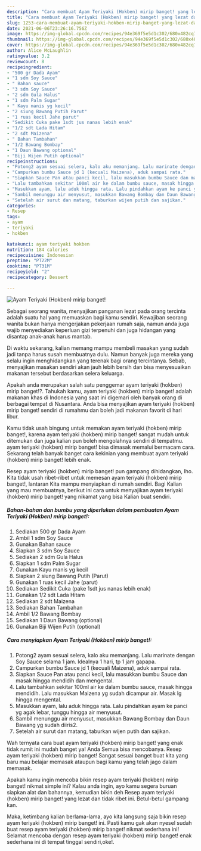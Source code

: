 ```yaml
---
description: "Cara membuat Ayam Teriyaki (Hokben) mirip banget! yang lezat dan Mudah Dibuat"
title: "Cara membuat Ayam Teriyaki (Hokben) mirip banget! yang lezat dan Mudah Dibuat"
slug: 1253-cara-membuat-ayam-teriyaki-hokben-mirip-banget-yang-lezat-dan-mudah-dibuat
date: 2021-06-06T23:26:16.756Z
image: https://img-global.cpcdn.com/recipes/94e369f5e5d1c302/680x482cq70/ayam-teriyaki-hokben-mirip-banget-foto-resep-utama.jpg
thumbnail: https://img-global.cpcdn.com/recipes/94e369f5e5d1c302/680x482cq70/ayam-teriyaki-hokben-mirip-banget-foto-resep-utama.jpg
cover: https://img-global.cpcdn.com/recipes/94e369f5e5d1c302/680x482cq70/ayam-teriyaki-hokben-mirip-banget-foto-resep-utama.jpg
author: Alice McLaughlin
ratingvalue: 3.2
reviewcount: 8
recipeingredient:
- "500 gr Dada Ayam"
- "1 sdm Soy Sauce"
- " Bahan sauce"
- "3 sdm Soy Sauce"
- "2 sdm Gula Halus"
- "1 sdm Palm Sugar"
- " Kayu manis yg kecil"
- "2 siung Bawang Putih Parut"
- "1 ruas kecil Jahe parut"
- "Sedikit Cuka pake 1sdt jus nanas lebih enak"
- "1/2 sdt Lada Hitam"
- "2 sdt Maizena"
- " Bahan Tambahan"
- "1/2 Bawang Bombay"
- "1 Daun Bawang optional"
- "Biji Wijen Putih optional"
recipeinstructions:
- "Potong2 ayam sesuai selera, kalo aku memanjang. Lalu marinate dengan Soy Sauce selama 1 jam. Idealnya 1 hari, tp 1 jam gapapa."
- "Campurkan bumbu Sauce jd 1 (kecuali Maizena), aduk sampai rata."
- "Siapkan Sauce Pan atau panci kecil, lalu masukkan bumbu Sauce dan masak hingga mendidih dan mengental."
- "Lalu tambahkan sekitar 100ml air ke dalam bumbu sauce, masak hingga mendidih. Lalu masukkan Maizena yg sudah dicampur air. Masak lg hingga mengental."
- "Masukkan ayam, lalu aduk hingga rata. Lalu pindahkan ayam ke panci yg agak lebar, tunggu hingga air menyusut."
- "Sambil menunggu air menyusut, masukkan Bawang Bombay dan Daun Bawang yg sudah diiris2."
- "Setelah air surut dan matang, taburkan wijen putih dan sajikan."
categories:
- Resep
tags:
- ayam
- teriyaki
- hokben

katakunci: ayam teriyaki hokben 
nutrition: 184 calories
recipecuisine: Indonesian
preptime: "PT22M"
cooktime: "PT31M"
recipeyield: "2"
recipecategory: Dessert

---
```



![Ayam Teriyaki (Hokben) mirip banget!](https://img-global.cpcdn.com/recipes/94e369f5e5d1c302/680x482cq70/ayam-teriyaki-hokben-mirip-banget-foto-resep-utama.jpg)

Sebagai seorang wanita, menyajikan panganan lezat pada orang tercinta adalah suatu hal yang memuaskan bagi kamu sendiri. Kewajiban seorang  wanita bukan hanya mengerjakan pekerjaan rumah saja, namun anda juga wajib menyediakan keperluan gizi terpenuhi dan juga hidangan yang disantap anak-anak harus mantab.

Di waktu  sekarang, kalian memang mampu membeli masakan yang sudah jadi tanpa harus susah membuatnya dulu. Namun banyak juga mereka yang selalu ingin menghidangkan yang terenak bagi orang tercintanya. Sebab, menyajikan masakan sendiri akan jauh lebih bersih dan bisa menyesuaikan makanan tersebut berdasarkan selera keluarga. 



Apakah anda merupakan salah satu penggemar ayam teriyaki (hokben) mirip banget!?. Tahukah kamu, ayam teriyaki (hokben) mirip banget! adalah makanan khas di Indonesia yang saat ini digemari oleh banyak orang di berbagai tempat di Nusantara. Anda bisa menyajikan ayam teriyaki (hokben) mirip banget! sendiri di rumahmu dan boleh jadi makanan favorit di hari libur.

Kamu tidak usah bingung untuk memakan ayam teriyaki (hokben) mirip banget!, karena ayam teriyaki (hokben) mirip banget! sangat mudah untuk ditemukan dan juga kalian pun boleh mengolahnya sendiri di tempatmu. ayam teriyaki (hokben) mirip banget! bisa dimasak memalui bermacam cara. Sekarang telah banyak banget cara kekinian yang membuat ayam teriyaki (hokben) mirip banget! lebih enak.

Resep ayam teriyaki (hokben) mirip banget! pun gampang dihidangkan, lho. Kita tidak usah ribet-ribet untuk memesan ayam teriyaki (hokben) mirip banget!, lantaran Kita mampu menyiapkan di rumah sendiri. Bagi Kalian yang mau membuatnya, berikut ini cara untuk menyajikan ayam teriyaki (hokben) mirip banget! yang nikamat yang bisa Kalian buat sendiri.

<!--inarticleads1-->

##### Bahan-bahan dan bumbu yang diperlukan dalam pembuatan Ayam Teriyaki (Hokben) mirip banget!:

1. Sediakan 500 gr Dada Ayam
1. Ambil 1 sdm Soy Sauce
1. Gunakan  Bahan sauce
1. Siapkan 3 sdm Soy Sauce
1. Sediakan 2 sdm Gula Halus
1. Siapkan 1 sdm Palm Sugar
1. Gunakan  Kayu manis yg kecil
1. Siapkan 2 siung Bawang Putih (Parut)
1. Gunakan 1 ruas kecil Jahe (parut)
1. Sediakan Sedikit Cuka (pake 1sdt jus nanas lebih enak)
1. Gunakan 1/2 sdt Lada Hitam
1. Sediakan 2 sdt Maizena
1. Sediakan  Bahan Tambahan
1. Ambil 1/2 Bawang Bombay
1. Sediakan 1 Daun Bawang (optional)
1. Gunakan Biji Wijen Putih (optional)




<!--inarticleads2-->

##### Cara menyiapkan Ayam Teriyaki (Hokben) mirip banget!:

1. Potong2 ayam sesuai selera, kalo aku memanjang. Lalu marinate dengan Soy Sauce selama 1 jam. Idealnya 1 hari, tp 1 jam gapapa.
1. Campurkan bumbu Sauce jd 1 (kecuali Maizena), aduk sampai rata.
1. Siapkan Sauce Pan atau panci kecil, lalu masukkan bumbu Sauce dan masak hingga mendidih dan mengental.
1. Lalu tambahkan sekitar 100ml air ke dalam bumbu sauce, masak hingga mendidih. Lalu masukkan Maizena yg sudah dicampur air. Masak lg hingga mengental.
1. Masukkan ayam, lalu aduk hingga rata. Lalu pindahkan ayam ke panci yg agak lebar, tunggu hingga air menyusut.
1. Sambil menunggu air menyusut, masukkan Bawang Bombay dan Daun Bawang yg sudah diiris2.
1. Setelah air surut dan matang, taburkan wijen putih dan sajikan.




Wah ternyata cara buat ayam teriyaki (hokben) mirip banget! yang enak tidak rumit ini mudah banget ya! Anda Semua bisa mencobanya. Resep ayam teriyaki (hokben) mirip banget! Sangat sesuai banget buat kita yang baru mau belajar memasak ataupun bagi kamu yang telah jago dalam memasak.

Apakah kamu ingin mencoba bikin resep ayam teriyaki (hokben) mirip banget! nikmat simple ini? Kalau anda ingin, ayo kamu segera buruan siapkan alat dan bahannya, kemudian bikin deh Resep ayam teriyaki (hokben) mirip banget! yang lezat dan tidak ribet ini. Betul-betul gampang kan. 

Maka, ketimbang kalian berlama-lama, ayo kita langsung saja bikin resep ayam teriyaki (hokben) mirip banget! ini. Pasti kamu gak akan nyesel sudah buat resep ayam teriyaki (hokben) mirip banget! nikmat sederhana ini! Selamat mencoba dengan resep ayam teriyaki (hokben) mirip banget! enak sederhana ini di tempat tinggal sendiri,oke!.

